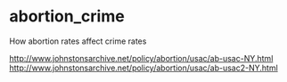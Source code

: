 # abortion_crime
How abortion rates affect crime rates

http://www.johnstonsarchive.net/policy/abortion/usac/ab-usac-NY.html
http://www.johnstonsarchive.net/policy/abortion/usac/ab-usac2-NY.html
